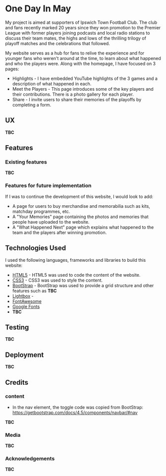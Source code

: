 # One Day In May

My project is aimed at supporters of Ipswich Town Football Club.  The club and fans recently marked 20 years since they won promotion to the Premier League with former players joining podcasts and local radio stations to discuss their team mates, the highs and lows of the thrilling trilogy of playoff matches and the celebrations that followed.

My website serves as a hub for fans to relive the experience and for younger fans who weren't around at the time, to learn about what happened and who the players were.  Along with the homepage, I have focused on 3 pages:
- Highlights - I have embedded YouTube highlights of the 3 games and a description of what happened in each.
- Meet the Players - This page introduces some of the key players and their contributions.  There is a photo gallery for each player.
- Share - I invite users to share their memories of the playoffs by completing a form.

## UX

**TBC**

## Features

### Existing features

**TBC**

### Features for future implementation

If I was to continue the development of this website, I would look to add:
- A page for users to buy merchandise and memorabilia such as kits, matchday programmes, etc.
- A "Your Memories" page containing the photos and memories that people have uploaded to the website.
- A "What Happened Next" page which explains what happened to the team and the players after winning promotion.

## Technologies Used

I used the following languages, frameworks and libraries to build this website:
- [HTML5](https://en.wikipedia.org/wiki/HTML5) - HTML5 was used to code the content of the website.
- [CSS3](https://en.wikipedia.org/wiki/Cascading_Style_Sheets) - CSS3 was used to style the content.
- [BootStrap](https://getbootstrap.com/) - BootStrap was used to provide a grid structure and other features such as **TBC**
- [Lightbox](https://www.lokeshdhakar.com/projects/lightbox2/) - 
- [FontAwesome](https://fontawesome.com/)
- [Google Fonts](https://fonts.google.com/)
- **TBC**

## Testing

**TBC**

## Deployment

**TBC**

## Credits

### content

- In the nav element, the toggle code was copied from BootStrap: https://getbootstrap.com/docs/4.5/components/navbar/#nav

**TBC**

### Media

**TBC**

### Acknowledgements

**TBC**